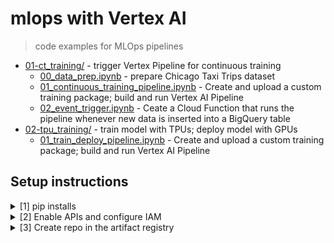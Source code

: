 # mlops with Vertex AI


> code examples for MLOps pipelines 

* [01-ct_training/](01-ct_training/) - trigger Vertex Pipeline for continuous training
  * [00_data_prep.ipynb](01-ct_training/00_data_prep.ipynb) - prepare Chicago Taxi Trips dataset
  * [01_continuous_training_pipeline.ipynb](01-ct_training/01_continuous_training_pipeline.ipynb) - Create and upload a custom training package; build and run Vertex AI Pipeline
  * [02_event_trigger.ipynb](01-ct_training/02_event_trigger.ipynb) - Ceate a Cloud Function that runs the pipeline whenever new data is inserted into a BigQuery table
* [02-tpu_training/](02-tpu_training/) - train model with TPUs; deploy model with GPUs
  * [01_train_deploy_pipeline.ipynb](02-tpu_training/01_train_deploy_pipeline.ipynb) - Create and upload a custom training package; build and run Vertex AI Pipeline


## Setup instructions

<details>
  <summary>[1] pip installs</summary>

Run the following in a terminal:

```
pip3 install -r requirements.txt
```

</details>

<details>
  <summary>[2] Enable APIs and configure IAM</summary>

Replace values for `PROJECT_ID`, `PROJEC_NUM`, and `USER`, then run commands in terminal

[2.a] Set project and user login

```
gcloud config get-value project
export PROJECT_ID=

gcloud projects describe $PROJECT_ID --format="value(projectNumber)"
export PROJECT_NUM=

export USER=
```

[2.b] Grant roles in your Google Account

```
gcloud projects add-iam-policy-binding $PROJECT_ID --member=user:$USER --role=roles/bigquery.admin
gcloud projects add-iam-policy-binding $PROJECT_ID --member=user:$USER --role=roles/aiplatform.user
gcloud projects add-iam-policy-binding $PROJECT_ID --member=user:$USER --role=roles/storage.admin
gcloud projects add-iam-policy-binding $PROJECT_ID --member=user:$USER --role=roles/pubsub.editor
gcloud projects add-iam-policy-binding $PROJECT_ID --member=user:$USER --role=roles/cloudfunctions.admin
gcloud projects add-iam-policy-binding $PROJECT_ID --member=user:$USER --role=roles/logging.viewer
gcloud projects add-iam-policy-binding $PROJECT_ID --member=user:$USER --role=roles/logging.configWriter
gcloud projects add-iam-policy-binding $PROJECT_ID --member=user:$USER --role=roles/iam.serviceAccountUser
gcloud projects add-iam-policy-binding $PROJECT_ID --member=user:$USER --role=roles/eventarc.admin
gcloud projects add-iam-policy-binding $PROJECT_ID --member=user:$USER --role=roles/aiplatform.colabEnterpriseUser
gcloud projects add-iam-policy-binding $PROJECT_ID --member=user:$USER --role=roles/artifactregistry.admin
gcloud projects add-iam-policy-binding $PROJECT_ID --member=user:$USER --role=roles/serviceusage.serviceUsageAdmin
```

[2.c] Enable GCP APIs

```
gcloud services enable artifactregistry.googleapis.com \
    bigquery.googleapis.com \
    cloudbuild.googleapis.com \
    cloudfunctions.googleapis.com \
    logging.googleapis.com \
    pubsub.googleapis.com \
    run.googleapis.com \
    storage-component.googleapis.com  \
    eventarc.googleapis.com \
    serviceusage.googleapis.com \
    aiplatform.googleapis.com
```

[2.d] Grant service account IAM

```
gcloud projects add-iam-policy-binding $PROJECT_ID --member="serviceAccount:PROJECT_NUM-compute@developer.gserviceaccount.com" --role=roles/aiplatform.serviceAgent
gcloud projects add-iam-policy-binding $PROJECT_ID --member="serviceAccount:PROJECT_NUM-compute@developer.gserviceaccount.com" --role=roles/eventarc.eventReceiver
```
</details>

<details>
  <summary>[3] Create repo in the artifact registry</summary>
    
```
export REGION=us-central1
export REPO_NAME=mlops
gcloud artifacts repositories create $REPO_NAME --location=$REGION --repository-format=KFP
```
</details>